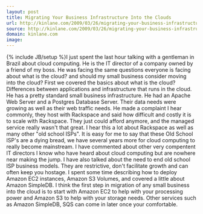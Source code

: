 ```yaml
---
layout: post
title: Migrating Your Business Infrastructure Into the Clouds
url: http://kinlane.com/2009/03/26/migrating-your-business-infrastructure-into-the-clouds/
source: http://kinlane.com/2009/03/26/migrating-your-business-infrastructure-into-the-clouds/
domain: kinlane.com
image: 
---
```

{% include JB/setup %}I just spent the last hour talking with a gentleman in Brazil about cloud computing. He is the IT director of a company owned by a friend of my boss. He was facing the same questions everyone is facing about what is the cloud? and should my small business consider moving into the cloud? First we covered the basics about what is the cloud? Differences between applications and infrastructure that runs in the cloud. He has a pretty standard small business infrastructure. He had an Apache Web Server and a Postgres Database Server. Their data needs were growing as well as their web traffic needs. He made a complaint I hear commonly, they host with Rackspace and said how difficult and costly it is to scale with Rackspace. They just could afford anymore, and the managed service really wasn't that great. I hear this a lot about Rackspace as well as many other "old school ISPs". It is easy for me to say that these Old School ISP's are a dying bread, we have several years more for cloud computing to really become mainstream. I have commented about other very compentent IT directors I know who have heard about cloud computing but are nowhere near making the jump. I have also talked about the need to end old school ISP business models. They are restrictive, don't facilitate growth and can often keep you hostage. I spent some time describing how to deploy Amazon EC2 instances, Amazon S3 Volumes, and covered a little about Amazon SimpleDB. I think the first step in migration of any small business into the cloud is to start with Amazon EC2 to help with your processing power and Amazon S3 to help with your storage needs. Other services such as Amazon SimpleDB, SQS can come in later once your comfortable.